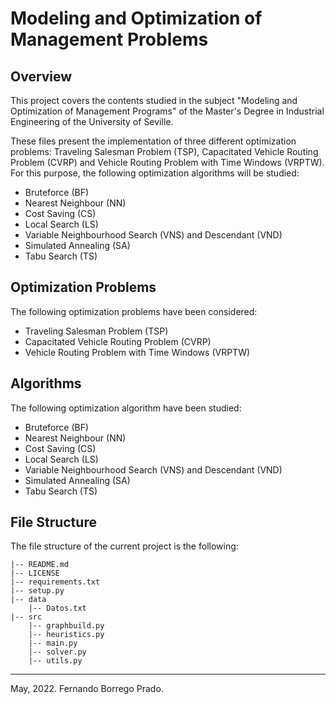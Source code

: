 # Modeling and Optimization of Management Problems

## Overview

This project covers the contents studied in the subject "Modeling and Optimization of Management Programs" of the Master's Degree in Industrial Engineering of the University of Seville.

These files present the implementation of three different optimization problems: Traveling Salesman Problem (TSP), Capacitated Vehicle Routing Problem (CVRP) and Vehicle Routing Problem with Time Windows (VRPTW). For this purpose, the following optimization algorithms will be studied:

* Bruteforce (BF)
* Nearest Neighbour (NN)
* Cost Saving (CS)
* Local Search (LS)
* Variable Neighbourhood Search (VNS) and Descendant (VND)
* Simulated Annealing (SA)
* Tabu Search (TS)


## Optimization Problems

The following optimization problems have been considered:
* Traveling Salesman Problem (TSP)
* Capacitated Vehicle Routing Problem (CVRP) 
* Vehicle Routing Problem with Time Windows (VRPTW)

## Algorithms

The following optimization algorithm have been studied:
* Bruteforce (BF)
* Nearest Neighbour (NN)
* Cost Saving (CS)
* Local Search (LS)
* Variable Neighbourhood Search (VNS) and Descendant (VND)
* Simulated Annealing (SA)
* Tabu Search (TS)

## File Structure

The file structure of the current project is the following:

    |-- README.md
    |-- LICENSE
    |-- requirements.txt
    |-- setup.py
    |-- data
        |-- Datos.txt
    |-- src
        |-- graphbuild.py
        |-- heuristics.py
        |-- main.py
        |-- solver.py
        |-- utils.py




- - -
May, 2022. Fernando Borrego Prado.
